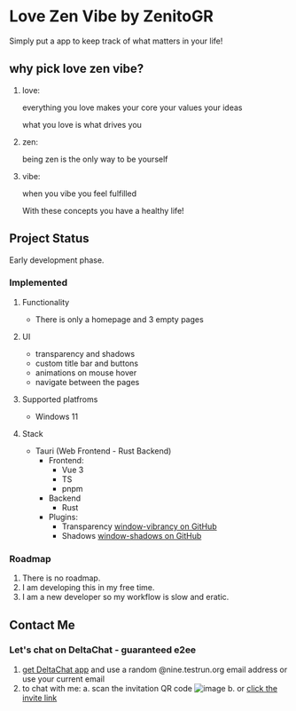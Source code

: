 # Love Zen Vibe by ZenitoGR

Simply put a app to keep track of what matters in your life!

## why pick love zen vibe?

1. love:

    everything you love
    makes your core
    your values
    your ideas

    what you love
    is what drives you
2. zen:

    being zen
    is the only way
    to be yourself
3. vibe:

    when you vibe
    you feel fulfilled

    With these concepts
    you have a healthy life!

## Project Status

Early development phase.

### Implemented

1. Functionality

    - There is only a homepage and 3 empty pages

2. UI

    - transparency and shadows
    - custom title bar and buttons
    - animations on mouse hover
    - navigate between the pages

3. Supported platfroms

    - Windows 11

4. Stack

    - Tauri (Web Frontend - Rust Backend)
        - Frontend:
            - Vue 3
            - TS
            - pnpm
        - Backend
            - Rust
        - Plugins:
            - Transparency [window-vibrancy on GitHub](https://github.com/tauri-apps/window-vibrancy)
            - Shadows [window-shadows on GitHub](https://github.com/tauri-apps/window-shadows)

### Roadmap

1. There is no roadmap.
2. I am developing this in my free time.
3. I am a new developer so my workflow is slow and eratic.

## Contact Me

### Let's chat on DeltaChat - guaranteed e2ee

1. [get DeltaChat app](https://delta.chat/en/download) and use a random @nine.testrun.org email address or use your current email
2. to chat with me:
   a. scan the invitation QR code ![image](https://github.com/zenitogr/LoveZenVibe/assets/109196423/14c438be-e6ea-459a-88bf-e453145b11df)
   b. or [click the invite link](https://i.delta.chat/#CB04A1FB2A32D1498430D602668BFE05AC2884B8&a=zenito%40zengod.gr&n=zenitogr&i=0kh3VzHD-Nx&s=KtyYpDWeO4c)
